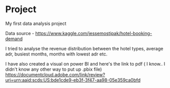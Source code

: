 # Project
My first data analysis project

Data source - https://www.kaggle.com/jessemostipak/hotel-booking-demand

I tried to analyse the revenue distribution between the hotel types, average adr, busiest months, months with lowest adr etc. 

I have also created a visual on power BI and here's the link to pdf ( I know.. I didn't know any other way to put up .pbix file)
https://documentcloud.adobe.com/link/review?uri=urn:aaid:scds:US:bde1cde9-eb3f-3f47-aa98-05e359ca0bfd
